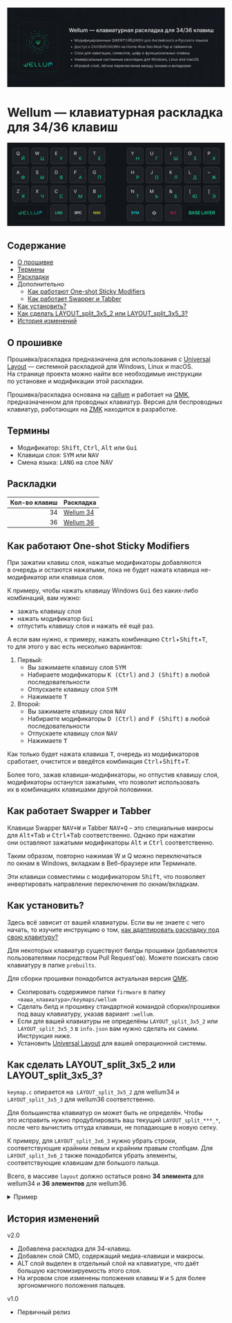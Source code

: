 ![wellum-description](./images/wellum-description.jpg)

# Wellum — клавиатурная раскладка для 34/36 клавиш

![wellum-preview](./images/wellum-preview.jpg)

## Содержание

- [О прошивке](#о-прошивке)
- [Термины](#термины)
- [Раскладки](#раскладки)
- Дополнительно
  - [Как работают One-shot Sticky Modifiers](#как-работают-one-shot-sticky-modifiers)
  - [Как работает Swapper и Tabber](#как-работает-swapper-и-tabber)
- [Как установить?](#как-установить)
- [Как сделать LAYOUT\_split\_3x5\_2 или LAYOUT\_split\_3x5\_3?](#как-сделать-layout_split_3x5_2-или-layout_split_3x5_3)
- [История изменений](#история-изменений)

## О прошивке

Прошивка/раскладка предназначена для использования с [Universal Layout](https://github.com/braindefender/universal-layout) — системной раскладкой для Windows, Linux и macOS. На странице проекта можно найти все необходимые инструкции по установке и модификации этой раскладки.

Прошивка/раскладка основана на [callum](https://github.com/callum-oakley/qmk_firmware/tree/master/users/callum) и работает на [QMK](https://docs.qmk.fm/), предназначенном для проводных клавиатур. Версия для беспроводных клавиатур, работающих на [ZMK](https://zmk.dev/docs) находится в разработке.

## Термины

- Модификатор: <kbd>Shift</kbd>, <kbd>Ctrl</kbd>, <kbd>Alt</kbd> или <kbd>Gui</kbd>
- Клавиши слоя: <kbd>SYM</kbd> или <kbd>NAV</kbd>
- Смена языка: <kbd>LANG</kbd> на слое NAV

## Раскладки

| Кол-во клавиш | Раскладка                     |
| ------------: | :---------------------------- |
|            34 | [Wellum 34](./for-34-keys.md) |
|            36 | [Wellum 36](./for-36-keys.md) |

## Как работают One-shot Sticky Modifiers

При зажатии клавиш слоя, нажатые модификаторы добавляются в очередь и остаются нажатыми, пока не будет нажата клавиша не-модификатор или клавиша слоя.

К примеру, чтобы нажать клавишу Windows <kbd>Gui</kbd> без каких-либо комбинаций, вам нужно:

- зажать клавишу слоя
- нажать модификатор <kbd>Gui</kbd>
- отпустить клавишу слоя и нажать её ещё раз.

А если вам нужно, к примеру, нажать комбинацию <kbd>Ctrl</kbd>+<kbd>Shift</kbd>+<kbd>T</kbd>, то для этого у вас есть несколько вариантов:

1. Первый:
   - Вы зажимаете клавишу слоя <kbd>SYM</kbd>
   - Набираете модификаторы <kbd>K (Ctrl)</kbd> and <kbd>J (Shift)</kbd> в любой последовательности
   - Отпускаете клавишу слоя <kbd>SYM</kbd>
   - Нажимаете <kbd>T</kbd>
2. Второй:
   - Вы зажимаете клавишу слоя <kbd>NAV</kbd>
   - Набираете модификаторы <kbd>D (Ctrl)</kbd> and <kbd>F (Shift)</kbd> в любой последовательности
   - Отпускаете клавишу слоя <kbd>NAV</kbd>
   - Нажимаете <kbd>T</kbd>

Как только будет нажата клавиша <kbd>T</kbd>, очередь из модификаторов сработает, очистится и введётся комбинация <kbd>Ctrl</kbd>+<kbd>Shift</kbd>+<kbd>T</kbd>.

Более того, зажав клавиши-модификаторы, но отпустив клавишу слоя, модификаторы останутся зажатыми, что позволит использовать их в комбинациях клавишами другой половинки.

## Как работает Swapper и Tabber

Клавиши Swapper <kbd>NAV+W</kbd> и Tabber <kbd>NAV+Q</kbd> – это специальные макросы для <kbd>Alt+Tab</kbd> и <kbd>Ctrl+Tab</kbd> соответственно. Однако при нажатии они оставляют зажатыми модификаторы <kbd>Alt</kbd> и <kbd>Ctrl</kbd> соответственно.

Таким образом, повторно нажимая W и Q можно переключаться по окнам в Windows, вкладкам в Веб-браузере или Терминале.

Эти клавиши совместимы с модификатором <kbd>Shift</kbd>, что позволяет инвертировать направление переключения по окнам/вкладкам.

## Как установить?

Здесь всё зависит от вашей клавиатуры. Если вы не знаете с чего начать, то изучите инструкцию о том, [как адаптировать раскладку под свою клавитуру?](./guides/как-адаптировать-раскладку-под-мою-клавиатуру.md)

Для некоторых клавиатур существуют билды прошивки (добавляются пользователями посредством Pull Request'ов). Можете поискать свою клавиатуру в папке `prebuilts`.

Для сборки прошивки понадобится актуальная версия [QMK](https://github.com/qmk/qmk_firmware/).

- Скопировать содержимое папки `firmware` в папку `<ваша_клавиатура>/keymaps/wellum`
- Сделать билд и прошивку стандартной командой сборки/прошивки под вашу клавиатуру, указав вариант `:wellum`.
- Если для вашей клавиатуры не определёны `LAYOUT_split_3x5_2` или `LAYOUT_split_3x5_3` в `info.json` вам нужно сделать их самим. Инструкция ниже.
- Установить [Universal Layout](https://github.com/braindefender/universal-layout) для вашей операционной системы.

## Как сделать LAYOUT_split_3x5_2 или LAYOUT_split_3x5_3?

`keymap.c` опирается на  `LAYOUT_split_3x5_2` для wellum34 и `LAYOUT_split_3x5_3` для wellum36 соответственно.

Для большинства клавиатур он может быть не определён. Чтобы это исправить нужно продублировать ваш текущий `LAYOUT_split_***_*`, после чего вычистить оттуда клавиши, не попадающие в новую сетку.

К примеру, для `LAYOUT_split_3x6_3` нужно убрать строки, соответствующие крайним левым и крайним правым столбцам.
Для `LAYOUT_split_3x6_2` также понадобится убрать элементы, соответствующие клавишам для большого пальца.

Всего, в массиве `layout` должно остаться ровно **34 элемента** для wellum34 и **36 элементов** для wellum36.

<details>
  <summary>Пример</summary>

  ```jsonc
  "LAYOUT_split_3x6_3": {
    "layout": [
      { "matrix": [0, 0], "x": 0, "y": 0.25 },  // крайний левый, удалить
      { "matrix": [0, 1], "x": 1, "y": 0.25 },
      { "matrix": [0, 2], "x": 2, "y": 0.125 },
      { "matrix": [0, 3], "x": 3, "y": 0 },
      { "matrix": [0, 4], "x": 4, "y": 0.125 },
      { "matrix": [0, 5], "x": 5, "y": 0.25 },
      { "matrix": [4, 0], "x": 8, "y": 0.25 },
      { "matrix": [4, 1], "x": 9, "y": 0.125 },
      { "matrix": [4, 2], "x": 10, "y": 0 },
      { "matrix": [4, 3], "x": 11, "y": 0.125 },
      { "matrix": [4, 4], "x": 12, "y": 0.25 },
      { "matrix": [4, 5], "x": 13, "y": 0.25 }, // крайний правый, удалить
      { "matrix": [1, 0], "x": 0, "y": 1.25 },  // крайний левый, удалить
      { "matrix": [1, 1], "x": 1, "y": 1.25 },
      { "matrix": [1, 2], "x": 2, "y": 1.125 },
      { "matrix": [1, 3], "x": 3, "y": 1 },
      { "matrix": [1, 4], "x": 4, "y": 1.125 },
      { "matrix": [1, 5], "x": 5, "y": 1.25 },
      { "matrix": [5, 0], "x": 8, "y": 1.25 },
      { "matrix": [5, 1], "x": 9, "y": 1.125 },
      { "matrix": [5, 2], "x": 10, "y": 1 },
      { "matrix": [5, 3], "x": 11, "y": 1.125 },
      { "matrix": [5, 4], "x": 12, "y": 1.25 },
      { "matrix": [5, 5], "x": 13, "y": 1.25 }, // крайний правый, удалить
      { "matrix": [2, 0], "x": 0, "y": 2.25 },  // крайний левый, удалить
      { "matrix": [2, 1], "x": 1, "y": 2.25 },
      { "matrix": [2, 2], "x": 2, "y": 2.125 },
      { "matrix": [2, 3], "x": 3, "y": 2 },
      { "matrix": [2, 4], "x": 4, "y": 2.125 },
      { "matrix": [2, 5], "x": 5, "y": 2.25 },
      { "matrix": [6, 0], "x": 8, "y": 2.25 },
      { "matrix": [6, 1], "x": 9, "y": 2.125 },
      { "matrix": [6, 2], "x": 10, "y": 2 },
      { "matrix": [6, 3], "x": 11, "y": 2.125 },
      { "matrix": [6, 4], "x": 12, "y": 2.25 },
      { "matrix": [6, 5], "x": 13, "y": 2.25 }, // крайний правый, удалить
      { "matrix": [3, 0], "x": 3.5, "y": 3.25 },
      { "matrix": [3, 1], "x": 4.5, "y": 3.5 },
      { "matrix": [3, 2], "x": 5.5, "y": 3.75 },
      { "matrix": [7, 0], "x": 7.5, "y": 3.75 },
      { "matrix": [7, 1], "x": 8.5, "y": 3.5 },
      { "matrix": [7, 2], "x": 9.5, "y": 3.25 }
    ]
  }
  ```
</details>

## История изменений

v2.0
- Добавлена раскладка для 34-клавиш.
- Добавлен слой CMD, содержащий медиа-клавиши и макросы.
- ALT слой выделен в отдельный слой на клавиатуре, что даёт большую кастомизируемость этого слоя.
- На игровом слое изменены положения клавиш <kbd>W</kbd> и <kbd>S</kbd> для более эргономичного положения пальцев.

v1.0
- Первичный релиз

